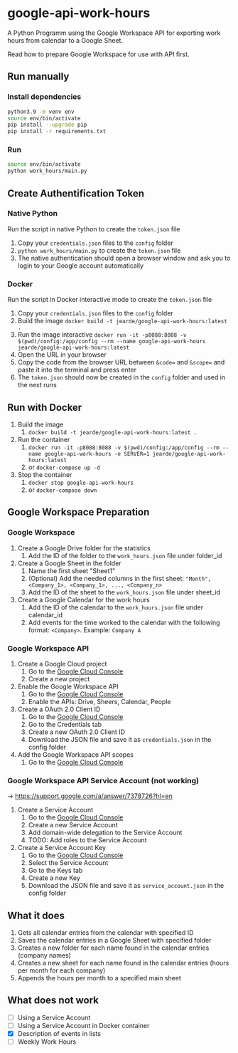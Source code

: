# google-api-work-hours
A Python Programm using the Google Workspace API for exporting work hours from calendar to a Google Sheet.

Read how to prepare Google Workspace for use with API first.

## Run manually
### Install dependencies
```bash
python3.9 -m venv env
source env/bin/activate
pip install --upgrade pip
pip install -r requirements.txt
```
### Run
```bash
source env/bin/activate
python work_hours/main.py
```

## Create Authentification Token
### Native Python
Run the script in native Python to create the `token.json` file
1. Copy your `credentials.json` files to the `config` folder
2. `python work_hours/main.py` to create the `token.json` file
3. The native authentication should open a browser window and ask you to login to your Google account automatically
### Docker
Run the script in Docker interactive mode to create the `token.json` file
1. Copy your `credentials.json` files to the `config` folder
2. Build the image `docker build -t jearde/google-api-work-hours:latest .`
3. Run the image interactive `docker run -it -p8088:8088 -v $(pwd)/config:/app/config --rm --name google-api-work-hours jearde/google-api-work-hours:latest`
4. Open the URL in your browser
5. Copy the code from the browser URL between `&code=` and `&scope=` and paste it into the terminal and press enter
6. The `token.json` should now be created in the `config` folder and used in the next runs

## Run with Docker
1. Build the image
    1. `docker build -t jearde/google-api-work-hours:latest .`
2. Run the container
    1. `docker run -it -p8088:8088 -v $(pwd)/config:/app/config --rm --name google-api-work-hours -e SERVER=1 jearde/google-api-work-hours:latest`
    2. or `docker-compose up -d`
3. Stop the container
    1. `docker stop google-api-work-hours`
    2. or `docker-compose down`


## Google Workspace Preparation
### Google Workspace
1. Create a Google Drive folder for the statistics
    1. Add the ID of the folder to the `work_hours.json` file under folder_id
2. Create a Google Sheet in the folder
    1. Name the first sheet "Sheet1"
    2. (Optional) Add the needed columns in the first sheet: `"Month", <Company_1>, <Company_1>, ..., <Company_n>`
    3. Add the ID of the sheet to the `work_hours.json` file under sheet_id
3. Create a Google Calendar for the work hours
    1. Add the ID of the calendar to the `work_hours.json` file under calendar_id
    2. Add events for the time worked to the calendar with the following format: `<Company>`. Example: `Company A`

### Google Workspace API
1. Create a Google Cloud project
    1. Go to the [Google Cloud Console](https://console.cloud.google.com/)
    2. Create a new project
2. Enable the Google Workspace API
    1. Go to the [Google Cloud Console](https://console.cloud.google.com/apis/dashboard)
    2. Enable the APIs: Drive, Sheers, Calendar, People
3. Create a OAuth 2.0 Client ID
    1. Go to the [Google Cloud Console](https://console.cloud.google.com/apis/credentials)
    2. Go to the Credentials tab
    3. Create a new OAuth 2.0 Client ID
    4. Download the JSON file and save it as `credentials.json` in the config folder
4. Add the Google Workspace API scopes
    1. Go to the [Google Cloud Console](https://console.cloud.google.com/apis/credentials)

### Google Workspace API Service Account (not working)
-> https://support.google.com/a/answer/7378726?hl=en
1. Create a Service Account
    1. Go to the [Google Cloud Console](https://console.cloud.google.com/iam-admin/serviceaccounts)
    2. Create a new Service Account
    3. Add domain-wide delegation to the Service Account
    4. TODO: Add roles to the Service Account
2. Create a Service Account Key
    1. Go to the [Google Cloud Console](https://console.cloud.google.com/iam-admin/serviceaccounts)
    2. Select the Service Account
    3. Go to the Keys tab
    4. Create a new Key
    5. Download the JSON file and save it as `service_account.json` in the config folder


## What it does
1. Gets all calendar entries from the calendar with specified ID
2. Saves the calendar entries in a Google Sheet with specified folder
3. Creates a new folder for each name found in the calendar entries (company names)
4. Creates a new sheet for each name found in the calendar entries (hours per month for each company)
5. Appends the hours per month to a specified main sheet


## What does not work
- [ ] Using a Service Account
- [ ] Using a Service Account in Docker container
- [X] Description of events in lists
- [ ] Weekly Work Hours